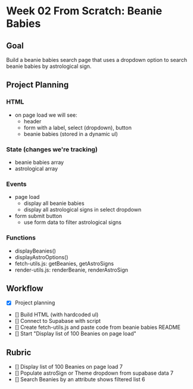# Week 02 From Scratch: Beanie Babies

## Goal

Build a beanie babies search page that uses a dropdown option to search beanie babies by astrological sign.

## Project Planning

### HTML

-   on page load we will see:
    -   header
    -   form with a label, select (dropdown), button
    -   beanie babies (stored in a dynamic ul)

### State (changes we're tracking)

-   beanie babies array
-   astrological array

### Events

-   page load
    -   display all beanie babies
    -   display all astrological signs in select dropdown
-   form submit button
    -   use form data to filter astrological signs

### Functions

-   displayBeanies()
-   displayAstroOptions()
-   fetch-utils.js: getBeanies, getAstroSigns
-   render-utils.js: renderBeanie, renderAstroSign

## Workflow

-   [x] Project planning
-   [] Build HTML (with hardcoded ul)
-   [] Connect to Supabase with script
-   [] Create fetch-utils.js and paste code from beanie babies README
-   [] Start "Display list of 100 Beanies on page load"

## Rubric

-   [] Display list of 100 Beanies on page load 7
-   [] Populate astroSign or Theme dropdown from supabase data 7
-   [] Search Beanies by an attribute shows filtered list 6
